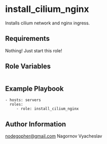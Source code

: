 install_cilium_nginx
=========

Installs cilium network and nginx ingress.

Requirements
------------

Nothing! Just start this role!

Role Variables
--------------

```

```
Example Playbook
----------------

    - hosts: servers
      roles:
         - role: install_cilium_nginx

Author Information
------------------

nodegopher@gmail.com
Nagornov Vyacheslav